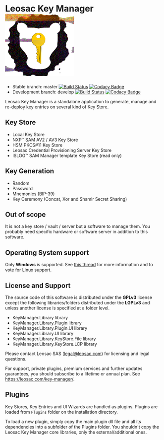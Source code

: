 # Leosac Key Manager ![Logo](KeyManager/images/leosac_key.png)

-   Stable branch: master [![Build Status](https://github.com/leosac/key-manager/actions/workflows/build.yml/badge.svg?branch=master)](https://github.com/leosac/key-manager/actions/workflows/build.yml) [![Codacy Badge](https://app.codacy.com/project/badge/Grade/8b799c8a9e6a4d4bb04b77eb638678ae?branch=master)](https://app.codacy.com/gh/leosac/key-manager/dashboard?utm_source=gh&utm_medium=referral&utm_content=&utm_campaign=Badge_grade)
-   Development branch: develop [![Build Status](https://github.com/leosac/key-manager/actions/workflows/build.yml/badge.svg?branch=develop)](https://github.com/leosac/key-manager/actions/workflows/build.yml) [![Codacy Badge](https://app.codacy.com/project/badge/Grade/8b799c8a9e6a4d4bb04b77eb638678ae?branch=develop)](https://app.codacy.com/gh/leosac/key-manager/dashboard?branch=develop&utm_source=gh&utm_medium=referral&utm_content=&utm_campaign=Badge_grade)

Leosac Key Manager is a standalone application to generate, manage and re-deploy key entries on several kind of Key Store.

## Key Store
-   Local Key Store
-   NXP:tm: SAM AV2 / AV3 Key Store
-   HSM PKCS#11 Key Store
-   Leosac Credential Provisioning Server Key Store
-   ISLOG:tm: SAM Manager template Key Store (read only)

## Key Generation
-   Random
-   Password
-   Mnemonics (BIP-39)
-   Key Ceremony (Concat, Xor and Shamir Secret Sharing)
 
## Out of scope
It is not a key store / vault / server but a software to manage them.
You probably need specific hardware or software server in addition to this software.

## Operating System support
Only **Windows** is supported. See [this thread](https://github.com/leosac/key-manager/issues/1) for more information and to vote for Linux support.

## License and Support
The source code of this software is distributed under the **GPLv3** license except the following libraries/folders distributed under the **LGPLv3** and unless another license is specified at a folder level.
*   KeyManager.Library library
*   KeyManager.Library.Plugin library
*   KeyManager.Library.Plugin.UI library
*   KeyManager.Library.UI library
*   KeyManager.Library.KeyStore.File library
*   KeyManager.Library.KeyStore.LCP library

Please contact Leosac SAS (legal@leosac.com) for licensing and legal questions.

For support, private plugins, premium services and further updates guarantees, you should subscribe to a lifetime or annual plan. See https://leosac.com/key-manager/.

## Plugins
Key Stores, Key Entries and UI Wizards are handled as plugins. Plugins are loaded from `Plugins` folder on the installation directory.

To load a new plugin, simply copy the main plugin dll file and all its dependencies into a subfolder of the Plugins folder. You shouldn't copy the Leosac Key Manager core libraries, only the external/additional ones.
